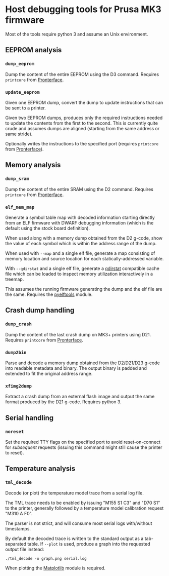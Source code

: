 # Host debugging tools for Prusa MK3 firmware

Most of the tools require python 3 and assume an Unix environment.


## EEPROM analysis

### ``dump_eeprom``

Dump the content of the entire EEPROM using the D3 command.
Requires ``printcore`` from [Pronterface].

### ``update_eeprom``

Given one EEPROM dump, convert the dump to update instructions that can be sent to a printer.

Given two EEPROM dumps, produces only the required instructions needed to update the contents from the first to the second. This is currently quite crude and assumes dumps are aligned (starting from the same address or same stride).

Optionally writes the instructions to the specified port (requires ``printcore`` from [Pronterface]).


## Memory analysis

### ``dump_sram``

Dump the content of the entire SRAM using the D2 command.
Requires ``printcore`` from [Pronterface].

### ``elf_mem_map``

Generate a symbol table map with decoded information starting directly from an ELF firmware with DWARF debugging information (which is the default using the stock board definition).

When used along with a memory dump obtained from the D2 g-code, show the value of each symbol which is within the address range of the dump.

When used with ``--map`` and a single elf file, generate a map consisting of memory location and source location for each statically-addressed variable.

With ``--qdirstat`` and a single elf file, generate a [qdirstat](https://github.com/shundhammer/qdirstat) compatible cache file which can be loaded to inspect memory utilization interactively in a treemap.

This assumes the running firmware generating the dump and the elf file are the same.
Requires the [pyelftools](https://github.com/eliben/pyelftools) module.


## Crash dump handling

### ``dump_crash``

Dump the content of the last crash dump on MK3+ printers using D21.
Requires ``printcore`` from [Pronterface].

### ``dump2bin``

Parse and decode a memory dump obtained from the D2/D21/D23 g-code into readable metadata and binary. The output binary is padded and extended to fit the original address range.

### ``xfimg2dump``

Extract a crash dump from an external flash image and output the same format produced by the D21 g-code. Requires python 3.


## Serial handling

### ``noreset``

Set the required TTY flags on the specified port to avoid reset-on-connect for *subsequent* requests (issuing this command might still cause the printer to reset).


## Temperature analysis

### ``tml_decode``

Decode (or plot) the temperature model trace from a serial log file.

The TML trace needs to be enabled by issuing "M155 S1 C3" and "D70 S1" to the printer, generally followed by a temperature model calibration request "M310 A F0".

The parser is not strict, and will consume most serial logs with/without timestamps.

By default the decoded trace is written to the standard output as a tab-separated table. If `--plot` is used, produce a graph into the requested output file instead:

    ./tml_decode -o graph.png serial.log

When plotting the [Matplotlib](https://matplotlib.org/) module is required.


[Pronterface]: https://github.com/kliment/Printrun
